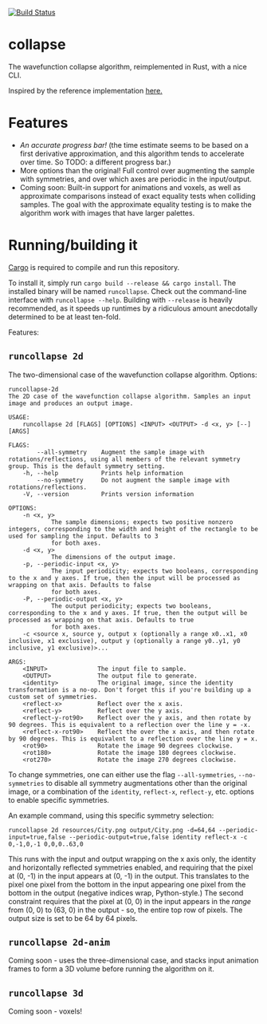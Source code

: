 [![Build Status](https://travis-ci.org/sdleffler/collapse.svg?branch=master)](https://travis-ci.org/sdleffler/collapse)

# collapse

The wavefunction collapse algorithm, reimplemented in Rust, with a nice CLI.

Inspired by the reference implementation [here.](https://github.com/mxgmn/WaveFunctionCollapse)

# Features

- *An accurate progress bar!* (the time estimate seems to be based on a first derivative approximation, and this algorithm tends to accelerate over time. So TODO: a different progress bar.)
- More options than the original! Full control over augmenting the sample with symmetries, and over which axes are periodic in the input/output.
- Coming soon: Built-in support for animations and voxels, as well as approximate comparisons instead of exact equality tests when colliding samples. The goal with the approximate equality testing is to make the algorithm work with images that have larger palettes.

# Running/building it

[Cargo](https://crates.io/) is required to compile and run this repository.

To install it, simply run `cargo build --release && cargo install`. The installed binary will be named `runcollapse`. Check out the command-line interface with `runcollapse --help`. Building with `--release` is heavily recommended, as it speeds up runtimes by a ridiculous amount anecdotally determined to be at least ten-fold.

Features:

## `runcollapse 2d`

The two-dimensional case of the wavefunction collapse algorithm. Options:

```
runcollapse-2d
The 2D case of the wavefunction collapse algorithm. Samples an input image and produces an output image.

USAGE:
    runcollapse 2d [FLAGS] [OPTIONS] <INPUT> <OUTPUT> -d <x, y> [--] [ARGS]

FLAGS:
        --all-symmetry    Augment the sample image with rotations/reflections, using all members of the relevant symmetry group. This is the default symmetry setting.
    -h, --help            Prints help information
        --no-symmetry     Do not augment the sample image with rotations/reflections.
    -V, --version         Prints version information

OPTIONS:
    -n <x, y>
            The sample dimensions; expects two positive nonzero integers, corresponding to the width and height of the rectangle to be used for sampling the input. Defaults to 3
            for both axes.
    -d <x, y>
            The dimensions of the output image.
    -p, --periodic-input <x, y>
            The input periodicity; expects two booleans, corresponding to the x and y axes. If true, then the input will be processed as wrapping on that axis. Defaults to false
            for both axes.
    -P, --periodic-output <x, y>
            The output periodicity; expects two booleans, corresponding to the x and y axes. If true, then the output will be processed as wrapping on that axis. Defaults to true
            for both axes.
    -c <source x, source y, output x (optionally a range x0..x1, x0 inclusive, x1 exclusive), output y (optionally a range y0..y1, y0 inclusive, y1 exclusive)>...        

ARGS:
    <INPUT>              The input file to sample.
    <OUTPUT>             The output file to generate.
    <identity>           The original image, since the identity transformation is a no-op. Don't forget this if you're building up a custom set of symmetries.
    <reflect-x>          Reflect over the x axis.
    <reflect-y>          Reflect over the y axis.
    <reflect-y-rot90>    Reflect over the y axis, and then rotate by 90 degrees. This is equivalent to a reflection over the line y = -x.
    <reflect-x-rot90>    Reflect the over the x axis, and then rotate by 90 degrees. This is equivalent to a reflection over the line y = x.
    <rot90>              Rotate the image 90 degrees clockwise.
    <rot180>             Rotate the image 180 degrees clockwise.
    <rot270>             Rotate the image 270 degrees clockwise.
```

To change symmetries, one can either use the flag `--all-symmetries`, `--no-symmetries` to disable all symmetry augmentations other than the original image, or a combination of the `identity`, `reflect-x`, `reflect-y`, etc. options to enable specific symmetries.

An example command, using this specific symmetry selection:

```runcollapse 2d resources/City.png output/City.png -d=64,64 --periodic-input=true,false --periodic-output=true,false identity reflect-x -c 0,-1,0,-1 0,0,0..63,0```

This runs with the input and output wrapping on the x axis only, the identity and horizontally reflected symmetries enabled, and requiring that the pixel at (0, -1) in the input appears at (0, -1) in the output. This translates to the pixel one pixel from the bottom in the input appearing one pixel from the bottom in the output (negative indices wrap, Python-style.) The second constraint requires that the pixel at (0, 0) in the input appears in the *range* from (0, 0) to (63, 0) in the output - so, the entire top row of pixels. The output size is set to be 64 by 64 pixels.

## `runcollapse 2d-anim`

Coming soon - uses the three-dimensional case, and stacks input animation frames to form a 3D volume before running the algorithm on it.

## `runcollapse 3d`

Coming soon - voxels!
